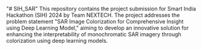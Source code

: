 "# SIH_SAR" 
This repository contains the project submission for Smart India Hackathon (SIH) 2024 by Team NEXTECH. The project addresses the problem statement "SAR Image Colorization for Comprehensive Insight using Deep Learning Model," aiming to develop an innovative solution for enhancing the interpretability of monochromatic SAR imagery through colorization using deep learning models.
